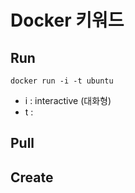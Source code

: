 # Docker 키워드

## Run

```
docker run -i -t ubuntu
```
- i : interactive (대화형)
- t : 

## Pull

## Create

## 